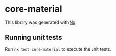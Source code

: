 # core-material

This library was generated with [Nx](https://nx.dev).

## Running unit tests

Run `nx test core-material` to execute the unit tests.
